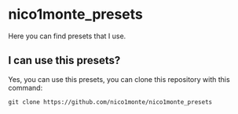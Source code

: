# nico1monte_presets

Here you can find presets that I use.

## I can use this presets?
Yes, you can use this presets, you can clone this repository with this command:

```git copy
git clone https://github.com/nico1monte/nico1monte_presets
```